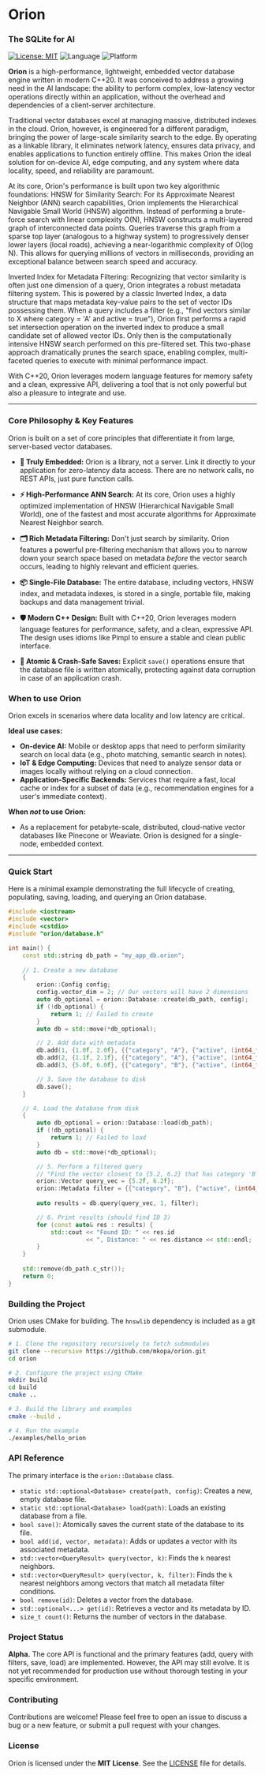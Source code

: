  # Orion
 
 ### The SQLite for AI
 

 [![License: MIT](https://img.shields.io/badge/License-MIT-yellow.svg)](https://opensource.org/licenses/MIT)
 ![Language](https://img.shields.io/badge/language-C%2B%2B20-blue.svg)
 ![Platform](https://img.shields.io/badge/platform-Linux%20%7C%20macOS%20%7C%20Windows-lightgrey.svg)
 
 **Orion** is a high-performance, lightweight, embedded vector database engine written in modern C++20. It was conceived to address a growing need in the AI landscape: the ability to perform complex, low-latency vector operations directly within an application, without the overhead and dependencies of a client-server architecture.

Traditional vector databases excel at managing massive, distributed indexes in the cloud. Orion, however, is engineered for a different paradigm, bringing the power of large-scale similarity search to the edge. By operating as a linkable library, it eliminates network latency, ensures data privacy, and enables applications to function entirely offline. This makes Orion the ideal solution for on-device AI, edge computing, and any system where data locality, speed, and reliability are paramount.

At its core, Orion's performance is built upon two key algorithmic foundations:
HNSW for Similarity Search: For its Approximate Nearest Neighbor (ANN) search capabilities, Orion implements the Hierarchical Navigable Small World (HNSW) algorithm. Instead of performing a brute-force search with linear complexity O(N), HNSW constructs a multi-layered graph of interconnected data points. Queries traverse this graph from a sparse top layer (analogous to a highway system) to progressively denser lower layers (local roads), achieving a near-logarithmic complexity of O(log N). This allows for querying millions of vectors in milliseconds, providing an exceptional balance between search speed and accuracy.

Inverted Index for Metadata Filtering: Recognizing that vector similarity is often just one dimension of a query, Orion integrates a robust metadata filtering system. This is powered by a classic Inverted Index, a data structure that maps metadata key-value pairs to the set of vector IDs possessing them. When a query includes a filter (e.g., "find vectors similar to X where category = 'A' and active = true"), Orion first performs a rapid set intersection operation on the inverted index to produce a small candidate set of allowed vector IDs. Only then is the computationally intensive HNSW search performed on this pre-filtered set. This two-phase approach dramatically prunes the search space, enabling complex, multi-faceted queries to execute with minimal performance impact.

With C++20, Orion leverages modern language features for memory safety and a clean, expressive API, delivering a tool that is not only powerful but also a pleasure to integrate and use.
 
 ---
 
 ### Core Philosophy & Key Features
 
 Orion is built on a set of core principles that differentiate it from large, server-based vector databases.
 
 *   **🚀 Truly Embedded:** Orion is a library, not a server. Link it directly to your application for zero-latency data access. There are no network calls, no REST APIs, just pure function calls.
 
 *   **⚡ High-Performance ANN Search:** At its core, Orion uses a highly optimized implementation of HNSW (Hierarchical Navigable Small World), one of the fastest and most accurate algorithms for Approximate Nearest Neighbor search.
 
 *   **🗂️ Rich Metadata Filtering:** Don't just search by similarity. Orion features a powerful pre-filtering mechanism that allows you to narrow down your search space based on metadata *before* the vector search occurs, leading to highly relevant and efficient queries.
 
 *   **📦 Single-File Database:** The entire database, including vectors, HNSW index, and metadata indexes, is stored in a single, portable file, making backups and data management trivial.
 
 *   **🛡️ Modern C++ Design:** Built with C++20, Orion leverages modern language features for performance, safety, and a clean, expressive API. The design uses idioms like Pimpl to ensure a stable and clean public interface.
 
 *   **💾 Atomic & Crash-Safe Saves:** Explicit `save()` operations ensure that the database file is written atomically, protecting against data corruption in case of an application crash.
 
 ### When to use Orion
 
 Orion excels in scenarios where data locality and low latency are critical.
 
 **Ideal use cases:**
 *   **On-device AI:** Mobile or desktop apps that need to perform similarity search on local data (e.g., photo matching, semantic search in notes).
 *   **IoT & Edge Computing:** Devices that need to analyze sensor data or images locally without relying on a cloud connection.
 *   **Application-Specific Backends:** Services that require a fast, local cache or index for a subset of data (e.g., recommendation engines for a user's immediate context).
 
 **When *not* to use Orion:**
 *   As a replacement for petabyte-scale, distributed, cloud-native vector databases like Pinecone or Weaviate. Orion is designed for a single-node, embedded context.
 
 ---
 
 ### Quick Start
 
 Here is a minimal example demonstrating the full lifecycle of creating, populating, saving, loading, and querying an Orion database.
 
 ```cpp
 #include <iostream>
 #include <vector>
 #include <cstdio>
 #include "orion/database.h"
 
 int main() {
     const std::string db_path = "my_app_db.orion";
     
     // 1. Create a new database
     {
         orion::Config config;
         config.vector_dim = 2; // Our vectors will have 2 dimensions
         auto db_optional = orion::Database::create(db_path, config);
         if (!db_optional) {
             return 1; // Failed to create
         }
         auto db = std::move(*db_optional);
 
         // 2. Add data with metadata
         db.add(1, {1.0f, 2.0f}, {{"category", "A"}, {"active", (int64_t)1}});
         db.add(2, {1.1f, 2.1f}, {{"category", "A"}, {"active", (int64_t)0}});
         db.add(3, {5.0f, 6.0f}, {{"category", "B"}, {"active", (int64_t)1}});
 
         // 3. Save the database to disk
         db.save();
     }
 
     // 4. Load the database from disk
     {
         auto db_optional = orion::Database::load(db_path);
         if (!db_optional) {
             return 1; // Failed to load
         }
         auto db = std::move(*db_optional);
 
         // 5. Perform a filtered query
         // "Find the vector closest to {5.2, 6.2} that has category 'B' and is active"
         orion::Vector query_vec = {5.2f, 6.2f};
         orion::Metadata filter = {{"category", "B"}, {"active", (int64_t)1}};
         
         auto results = db.query(query_vec, 1, filter);
 
         // 6. Print results (should find ID 3)
         for (const auto& res : results) {
             std::cout << "Found ID: " << res.id 
                       << ", Distance: " << res.distance << std::endl;
         }
     }
     
     std::remove(db_path.c_str());
     return 0;
 }
 ```
 
 ### Building the Project
 
 Orion uses CMake for building. The `hnswlib` dependency is included as a git submodule.
 
 ```bash
 # 1. Clone the repository recursively to fetch submodules
 git clone --recursive https://github.com/mkopa/orion.git
 cd orion
 
 # 2. Configure the project using CMake
 mkdir build
 cd build
 cmake ..
 
 # 3. Build the library and examples
 cmake --build .
 
 # 4. Run the example
 ./examples/hello_orion
 ```
 
 ### API Reference
 
 The primary interface is the `orion::Database` class.
 
 *   `static std::optional<Database> create(path, config)`: Creates a new, empty database file.
 *   `static std::optional<Database> load(path)`: Loads an existing database from a file.
 *   `bool save()`: Atomically saves the current state of the database to its file.
 *   `bool add(id, vector, metadata)`: Adds or updates a vector with its associated metadata.
 *   `std::vector<QueryResult> query(vector, k)`: Finds the `k` nearest neighbors.
 *   `std::vector<QueryResult> query(vector, k, filter)`: Finds the `k` nearest neighbors among vectors that match all metadata filter conditions.
 *   `bool remove(id)`: Deletes a vector from the database.
 *   `std::optional<...> get(id)`: Retrieves a vector and its metadata by ID.
 *   `size_t count()`: Returns the number of vectors in the database.
 
 ### Project Status
 
 **Alpha.** The core API is functional and the primary features (add, query with filters, save, load) are implemented. However, the API may still evolve. It is not yet recommended for production use without thorough testing in your specific environment.
 
 ### Contributing
 
 Contributions are welcome! Please feel free to open an issue to discuss a bug or a new feature, or submit a pull request with your changes.
 
 ### License
 
 Orion is licensed under the **MIT License**. See the [LICENSE](LICENSE) file for details.